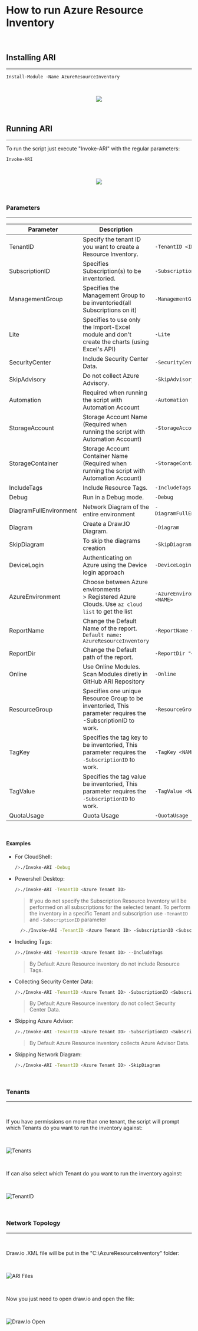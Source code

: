 # How to run Azure Resource Inventory

<br/>

## Installing ARI
---------------------

```
Install-Module -Name AzureResourceInventory
```

<br/>

<p align="center">
<img src="images/InstallARI.gif">
</p>

<br/>

## Running ARI
---------------------

To run the script just execute "Invoke-ARI" with the regular parameters:

```
Invoke-ARI 
```

<br/>

<p align="center">
<img src="images/RunningARI.gif">
</p>

<br/>

### Parameters
---------------------

| Parameter              | Description                                                                                                 |                            |
|------------------------|-------------------------------------------------------------------------------------------------------------|----------------------------|
| TenantID               | Specify the tenant ID you want to create a Resource Inventory.                                              | `-TenantID <ID>`           |
| SubscriptionID         | Specifies Subscription(s) to be inventoried.                                                                | `-SubscriptionID <ID>`     |
| ManagementGroup        | Specifies the Management Group to be inventoried(all Subscriptions on it)                                   | `-ManagementGroup <ID>`    |  
| Lite                   | Specifies to use only the Import-Excel module and don't create the charts (using Excel's API)               | `-Lite`                    |
| SecurityCenter         | Include Security Center Data.                                                                               | `-SecurityCenter`          |
| SkipAdvisory           | Do not collect Azure Advisory.                                                                              | `-SkipAdvisory`            |
| Automation             | Required when running the script with Automation Account                                                    | `-Automation`              |
| StorageAccount         | Storage Account Name (Required when running the script with Automation Account)                             | `-StorageAccount`          |
| StorageContainer       | Storage Account Container Name (Required when running the script with Automation Account)                   | `-StorageContainer`        |
| IncludeTags            | Include Resource Tags.                                                                                      | `-IncludeTags`             |
| Debug                  | Run in a Debug mode.                                                                                        | `-Debug`                   |
| DiagramFullEnvironment | Network Diagram of the entire environment                                                                   | `-DiagramFullEnvironment`  |
| Diagram                | Create a Draw.IO Diagram.                                                                                   | `-Diagram`                 |
| SkipDiagram            | To skip the diagrams creation                                                                               | `-SkipDiagram`             |
| DeviceLogin            | Authenticating on Azure using the Device login approach                                                     | `-DeviceLogin`             |
| AzureEnvironment       | Choose between Azure environments <br> > Registered Azure Clouds. Use `az cloud list` to get the list       | `-AzureEnvironment <NAME>` |
| ReportName             | Change the Default Name of the report. `Default name: AzureResourceInventory`                               | `-ReportName <NAME>`       |
| ReportDir              | Change the Default path of the report.                                                                      | `-ReportDir "<Path>"`      |
| Online                 | Use Online Modules. Scan Modules diretly in GitHub ARI Repository                                           | `-Online`                  |
| ResourceGroup          | Specifies one unique Resource Group to be inventoried, This parameter requires the -SubscriptionID to work. | `-ResourceGroup <NAME>`    |
| TagKey                 | Specifies the tag key to be inventoried, This parameter requires the `-SubscriptionID` to work.             | `-TagKey <NAME>`           |
| TagValue               | Specifies the tag value be inventoried, This parameter requires the `-SubscriptionID` to work.              | `-TagValue <NAME>`         |
| QuotaUsage             | Quota Usage                                                                                                 | `-QuotaUsage`              |

<br/>

#### Examples
- For CloudShell:
  ```bash
  />./Invoke-ARI -Debug
  ```
- Powershell Desktop:
  ```bash
  />./Invoke-ARI -TenantID <Azure Tenant ID> 
  ```
  > If you do not specify the Subscription Resource Inventory will be performed on all subscriptions for the selected tenant.
  > To perform the inventory in a specific Tenant and subscription use `-TenantID` and `-SubscriptionID` parameter
  ```bash
    />./Invoke-ARI -TenantID <Azure Tenant ID> -SubscriptionID <Subscription ID>
  ```
- Including Tags:
   ```bash
  />./Invoke-ARI -TenantID <Azure Tenant ID> --IncludeTags
   ```
  > By Default Azure Resource inventory do not include Resource Tags.
- Collecting Security Center Data:
  ```bash
  />./Invoke-ARI -TenantID <Azure Tenant ID> -SubscriptionID <Subscription ID> -SecurityCenter
  ```
  > By Default Azure Resource inventory do not collect Security Center Data.
- Skipping Azure Advisor:
  ```bash
  />./Invoke-ARI -TenantID <Azure Tenant ID> -SubscriptionID <Subscription ID> -SkipAdvisory
  ```
  > By Default Azure Resource inventory collects Azure Advisor Data.
- Skipping Network Diagram:
  ```bash
  />./Invoke-ARI -TenantID <Azure Tenant ID> -SkipDiagram
  ```

<br/>

### Tenants
---------------------

<br/>

If you have permissions on more than one tenant, the script will prompt which Tenants do you want to run the inventory against:

<br/>

![Tenants](images/multitenant.png)

<br/>

If can also select which Tenant do you want to run the inventory against:

<br/>

![TenantID](images/tenantID.png)

<br/>

### Network Topology
---------------------

<br/>


Draw.io .XML file will be put in the "C:\AzureResourceInventory" folder:

<br/>

![ARI Files](images/ARIFiles.png)

<br/>

Now you just need to open draw.io and open the file:

<br/>

![Draw.Io Open](images/drawioopen.png)

<br/>